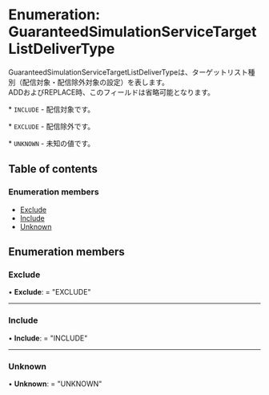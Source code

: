 # Enumeration: GuaranteedSimulationServiceTargetListDeliverType


<div lang=\"ja\"> GuaranteedSimulationServiceTargetListDeliverTypeは、ターゲットリスト種別（配信対象・配信除外対象の設定）を表します。<br> ADDおよびREPLACE時、このフィールドは省略可能となります。 </div>  <p>* <code>INCLUDE</code> - <span lang=\"ja\">配信対象です。</span></p> <p>* <code>EXCLUDE</code> - <span lang=\"ja\">配信除外です。</span></p> <p>* <code>UNKNOWN</code> - <span lang=\"ja\">未知の値です。</span></p>

## Table of contents

### Enumeration members

- [Exclude](guaranteedsimulationservicetargetlistdelivertype.md#exclude)
- [Include](guaranteedsimulationservicetargetlistdelivertype.md#include)
- [Unknown](guaranteedsimulationservicetargetlistdelivertype.md#unknown)

## Enumeration members

### Exclude

• **Exclude**: = "EXCLUDE"

___

### Include

• **Include**: = "INCLUDE"

___

### Unknown

• **Unknown**: = "UNKNOWN"
